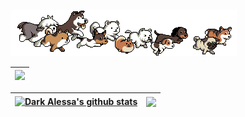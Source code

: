 <a href="https://github.com/DarkAlessa"><img src="./dog_running.gif"/></a><br>

| <a href="https://github.com/DarkAlessa"><img src="https://streak-stats.demolab.com?user=DarkAlessa&theme=dark"/></a><br> |
| ------------- |

| <a href="https://github.com/DarkAlessa"><img align="center" src="https://github-readme-stats.vercel.app/api?username=DarkAlessa&show_icons=true&include_all_commits=true&theme=dark&hide_border=true" alt="Dark Alessa's github stats" /></a> | <a href="https://github.com/DarkAlessa"><img align="center" src="https://github-readme-stats.vercel.app/api/top-langs/?username=DarkAlessa&layout=compact&theme=dark&hide_border=true" /></a> |
| ------------- | ------------- |
